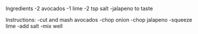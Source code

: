 Ingredients
-2 avocados
-1 lime
-2 tsp salt
-jalapeno to taste

Instructions:
-cut and mash avocados
-chop onion
-chop jalapeno
-squeeze lime
-add salt
-mix well
